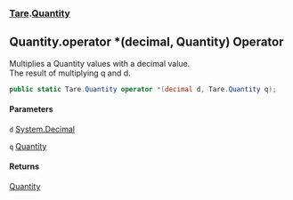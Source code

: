 ### [Tare](Tare.md 'Tare').[Quantity](Tare.Quantity.md 'Tare.Quantity')

## Quantity.operator *(decimal, Quantity) Operator

Multiplies a Quantity values with a decimal value.  
<returns>The result of multiplying q and d.</returns>

```csharp
public static Tare.Quantity operator *(decimal d, Tare.Quantity q);
```
#### Parameters

<a name='Tare.Quantity.op_Multiply(decimal,Tare.Quantity).d'></a>

`d` [System.Decimal](https://docs.microsoft.com/en-us/dotnet/api/System.Decimal 'System.Decimal')

<a name='Tare.Quantity.op_Multiply(decimal,Tare.Quantity).q'></a>

`q` [Quantity](Tare.Quantity.md 'Tare.Quantity')

#### Returns
[Quantity](Tare.Quantity.md 'Tare.Quantity')